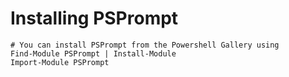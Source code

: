 ﻿# Installing PSPrompt

    # You can install PSPrompt from the Powershell Gallery using
    Find-Module PSPrompt | Install-Module
    Import-Module PSPrompt
